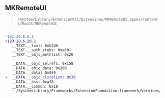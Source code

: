## MKRemoteUI

> `/System/Library/ExtensionKit/Extensions/MKRemoteUI.appex/Contents/MacOS/MKRemoteUI`

```diff

-191.20.6.6.1
+193.20.6.20.1
   __TEXT.__text: 0xb2d0
   __TEXT.__auth_stubs: 0xa60
   __TEXT.__objc_methlist: 0x20

   __DATA.__objc_selrefs: 0x158
   __DATA.__objc_data: 0x200
   __DATA.__data: 0x840
+  __DATA.__objc_clsrolist: 0x30
   __DATA.__bss: 0xaf8
   __DATA.__common: 0x18
   - /System/Library/Frameworks/ExtensionFoundation.framework/Versions/A/ExtensionFoundation

```
